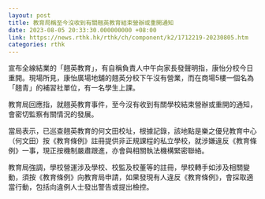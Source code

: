 ```yaml
---
layout: post
title: 教育局稱至今沒收到有關翹英教育結束營辦或重開通知
date: 2023-08-05 20:33:30.000000000 +08:00
link: https://news.rthk.hk/rthk/ch/component/k2/1712219-20230805.htm
categories: rthk
---
```


宣布全線結業的「翹英教育」，有自稱負責人中午向家長發聲明指，康怡分校今日重開。現場所見，康怡廣場地舖的翹英分校下午沒有營業，而在商場5樓一個名為「翹青」的補習社單位，有一名學生上課。

教育局回應指，就翹英教育事件，至今沒有收到有關學校結束營辦或重開的通知，會密切監察有關情況的發展。

當局表示，已巡查翹英教育的何文田校址，根據記錄，該地點是樂之優兒教育中心（何文田）按《教育條例》註冊提供非正規課程的私立學校，就涉嫌違反《教育條例》一事，現正按機制嚴肅跟進，亦會與相關執法機構緊密聯絡。

教育局強調，學校營運涉及學校、校監及校董等的註冊，學校轉手如涉及相關變動，須按《教育條例》向教育局申請，如果發現有人違反《教育條例》，會採取適當行動，包括向違例人士發出警告或提出檢控。
